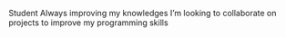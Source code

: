 Student
 Always improving my knowledges
 I’m looking to collaborate on projects to improve my programming skills
 

<!---
adrirocha/adrirocha is a ✨ special ✨ repository because its `README.md` (this file) appears on your GitHub profile.
You can click the Preview link to take a look at your changes.
--->
